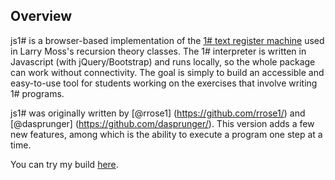 ## Overview

js1# is a browser-based implementation of the [1# text register
machine](http://www.indiana.edu/~iulg/trm/) used in Larry Moss's recursion
theory classes. The 1# interpreter is written in Javascript (with
jQuery/Bootstrap) and runs locally, so the whole package can work without
connectivity. The goal is simply to build an accessible and easy-to-use tool for
students working on the exercises that involve writing 1# programs.

js1# was originally written by [@rrose1] (https://github.com/rrose1/) and [@dasprunger] (https://github.com/dasprunger/).
This version adds a few new features, among which is the ability to execute a program one step at a time.

You can try my build [here](http://makotokanazawa.github.io/jsonesharp/).
